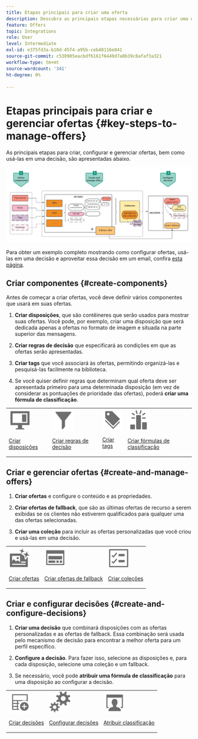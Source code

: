 ```yaml
---
title: Etapas principais para criar uma oferta
description: Descubra as principais etapas necessárias para criar uma oferta
feature: Offers
topic: Integrations
role: User
level: Intermediate
exl-id: e375fd3a-b10d-45f4-a95b-ceb48116e841
source-git-commit: c530905eacbdf6161f6449d7a0b39c8afaf3a321
workflow-type: tm+mt
source-wordcount: '341'
ht-degree: 0%

---
```


# Etapas principais para criar e gerenciar ofertas {#key-steps-to-manage-offers}

As principais etapas para criar, configurar e gerenciar ofertas, bem como usá-las em uma decisão, são apresentadas abaixo.

![](../assets/offer-create-manage-process.png)

Para obter um exemplo completo mostrando como configurar ofertas, usá-las em uma decisão e aproveitar essa decisão em um email, confira [esta página](../offers-e2e.md).

## Criar componentes {#create-components}

Antes de começar a criar ofertas, você deve definir vários componentes que usará em suas ofertas.

1. **Criar disposições**, que são contêineres que serão usados para mostrar suas ofertas. Você pode, por exemplo, criar uma disposição que será dedicada apenas a ofertas no formato de imagem e situada na parte superior das mensagens.

1. **Criar regras de decisão** que especificará as condições em que as ofertas serão apresentadas.

1. **Criar tags** que você associará às ofertas, permitindo organizá-las e pesquisá-las facilmente na biblioteca.

1. Se você quiser definir regras que determinam qual oferta deve ser apresentada primeiro para uma determinada disposição (em vez de considerar as pontuações de prioridade das ofertas), poderá **criar uma fórmula de classificação**.

<table>
<tr>
<td><img src="../../assets/do-not-localize/icon-placement.svg" width="60px"><p><a href="../offer-library/creating-placements.md">Criar disposições</a></p></td>
<td><img src="../../assets/do-not-localize/icon-rules.svg" width="60px"><p><a href="../offer-library/creating-decision-rules.md">Criar regras de decisão</a></p></td>
<td><img src="../../assets/do-not-localize/icon-tags.svg" width="60px"><p><a href="../offer-library/creating-tags.md">Criar tags</a></p></td>
<td><img src="../../assets/do-not-localize/icon-ranking.svg" width="60px"><p><a href="../ranking/create-ranking-formulas.md">Criar fórmulas de classificação</a></p></td>
</table>

## Criar e gerenciar ofertas {#create-and-manage-offers}

1. **Criar ofertas** e configure o conteúdo e as propriedades.

1. **Criar ofertas de fallback**, que são as últimas ofertas de recurso a serem exibidas se os clientes não estiverem qualificados para qualquer uma das ofertas selecionadas.

1. **Criar uma coleção** para incluir as ofertas personalizadas que você criou e usá-las em uma decisão.

<table>
<tr>
<td><img src="../../assets/do-not-localize/icon-offer.svg" width="60px"><p><a href="../offer-library/creating-personalized-offers.md">Criar ofertas</a></p></td>
<td><img src="../../assets/do-not-localize/icon-fallback.svg" width="60px"><p><a href="../offer-library/creating-fallback-offers.md">Criar ofertas de fallback</a></p></td>
<td><img src="../../assets/do-not-localize/icon-collection.svg" width="60px"><p><a href="../offer-library/creating-collections.md">Criar coleções</a></p></td></tr>
</table>

## Criar e configurar decisões {#create-and-configure-decisions}

1. **Criar uma decisão** que combinará disposições com as ofertas personalizadas e as ofertas de fallback. Essa combinação será usada pelo mecanismo de decisão para encontrar a melhor oferta para um perfil específico.

1. **Configure a decisão**. Para fazer isso, selecione as disposições e, para cada disposição, selecione uma coleção e um fallback.

1. Se necessário, você pode **atribuir uma fórmula de classificação** para uma disposição ao configurar a decisão.

<table>
<tr>
<td><img src="../../assets/do-not-localize/icon-decision.svg" width="60px"><p><a href="../offer-activities/create-offer-activities.md">Criar decisões</a></p></td>
<td><img src="../../assets/do-not-localize/icon-configure-decision.svg" width="60px"><p><a href="../offer-activities/create-offer-activities.md#add-offers">Configurar decisões</a></p></td>
<td><img src="../../assets/do-not-localize/icon-assign-ranking.svg" width="60px"><p><a href="../offer-activities/configure-offer-selection.md#assign-ranking-formula">Atribuir classificação</a></p></td>
</tr>
</table>
